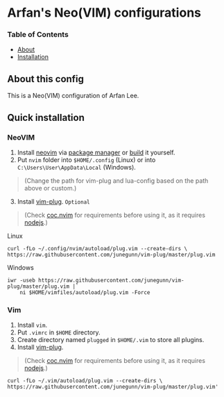 # Arfan's Neo(VIM) configurations

### Table of Contents
* [About](#about-this-config)
* [Installation](#quick-installation)

## About this config

This is a Neo(VIM) configuration of Arfan Lee.

## Quick installation

### NeoVIM

1. Install [neovim](https://github.com/neovim/neovim/) via [package manager](https://github.com/neovim/neovim/wiki/Installing-Neovim#install-from-package) or [build](https://github.com/neovim/neovim/wiki/Installing-Neovim#install-from-package) it yourself.
2. Put `nvim` folder into `$HOME/.config` (Linux) or into `C:\Users\User\AppData\Local` (Windows).
>(Change the path for vim-plug and lua-config based on the path above or custom.)
3. Install [vim-plug](https://github.com/junegunn/vim-plug).
`Optional`
>(Check [coc.nvim](https://github.com/neoclide/coc.nvim) for requirements before using it, as it requires [nodejs](https://nodejs.org/en/download/).)

Linux

 ```
curl -fLo ~/.config/nvim/autoload/plug.vim --create-dirs \
https://raw.githubusercontent.com/junegunn/vim-plug/master/plug.vim
```

Windows

```
iwr -useb https://raw.githubusercontent.com/junegunn/vim-plug/master/plug.vim |`
    ni $HOME/vimfiles/autoload/plug.vim -Force
```

### Vim

1. Install `vim`.
2. Put `.vimrc` in `$HOME` directory.
3. Create directory named `plugged` in `$HOME/.vim` to store all plugins.
4. Install [vim-plug](https://github.com/junegunn/vim-plug).
>(Check [coc.nvim](https://github.com/neoclide/coc.nvim) for requirements before using it, as it requires [nodejs](https://nodejs.org/en/download/).)

```
curl -fLo ~/.vim/autoload/plug.vim --create-dirs \
https://raw.githubusercontent.com/junegunn/vim-plug/master/plug.vim'
```
